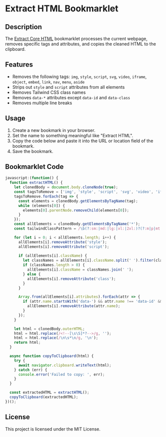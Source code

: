 # Extract HTML Bookmarklet

## Description
The [Extract Core HTML](extract_core_html.js) bookmarklet processes the current webpage, removes specific tags and attributes, and copies the cleaned HTML to the clipboard.

## Features
- Removes the following tags: `img`, `style`, `script`, `svg`, `video`, `iframe`, `object`, `embed`, `link`, `nav`, `menu`, `aside`
- Strips out `style` and `script` attributes from all elements
- Removes Tailwind CSS class names
- Removes `data-*` attributes except `data-id` and `data-class`
- Removes multiple line breaks

## Usage
1. Create a new bookmark in your browser.
2. Set the name to something meaningful like "Extract HTML".
3. Copy the code below and paste it into the URL or location field of the bookmark.
4. Save the bookmark.

## Bookmarklet Code
```javascript
javascript:(function() {
  function extractHTML() {
    let clonedBody = document.body.cloneNode(true);
    const tagsToRemove = ['img', 'style', 'script', 'svg', 'video', 'iframe', 'object', 'embed', 'link', 'nav', 'menu', 'aside'];
    tagsToRemove.forEach(tag => {
      const elements = clonedBody.getElementsByTagName(tag);
      while (elements[0]) {
        elements[0].parentNode.removeChild(elements[0]);
      }
    });
    const allElements = clonedBody.getElementsByTagName('*');
    const tailwindClassPattern = /\b(?:sm:|md:|lg:|xl:|2xl:)?(?:m|p|mt|mr|mb|ml|mx|my|pt|pr|pb|pl|px|py|w|h|min-w|min-h|max-w|max-h|flex|grid|col|row|items|justify|gap|space|bg|text|font|leading|tracking|rounded|border|shadow|overflow|z|opacity|transition|duration|ease|delay|animate|pointer-events|select|align|order|inset|top|right|bottom|left|visible|invisible|hidden|block|inline|inline-block|inline-flex|table|table-row|table-cell|table-column|table-column-group|table-footer-group|table-header-group|table-row-group|table-caption|sticky|relative|absolute|fixed|float|clear|object|overflow|scroll|scrollbar|snap|touch|resize|list|outline|decoration|appearance|cursor|pointer|caret|will-change|scale|rotate|translate|skew|origin|filter|backdrop-filter|mix-blend|bg-blend|isolation|content|sr-only|not-sr-only|aspect|space-y|space-x|space-reverse|divide-y|divide-x|divide-reverse|place-content|place-items|place-self|whitespace|break|hyphens|capitalize|lowercase|uppercase|first|last|even|odd|resize|grid-cols|grid-rows|col-span|row-span|auto-cols|auto-rows|gap|content|justify|grid-flow|col-start|col-end|row-start|row-end|sm|md|lg|xl|2xl|group|hover|focus|focus-within|focus-visible|active|visited|disabled|checked|required|aria|data|dark|motion|portrait|landscape|peer|empty|autoplay|controls|muted|loop|preload|data-([a-z]+))\b/g;

    for (let i = 0; i < allElements.length; i++) {
      allElements[i].removeAttribute('style');
      allElements[i].removeAttribute('script');
      
      if (allElements[i].className) {
        let classNames = allElements[i].className.split(' ').filter(className => !tailwindClassPattern.test(className));
        if (classNames.length > 0) {
          allElements[i].className = classNames.join(' ');
        } else {
          allElements[i].removeAttribute('class');
        }
      }

      Array.from(allElements[i].attributes).forEach(attr => {
        if (attr.name.startsWith('data-') && attr.name !== 'data-id' && attr.name !== 'data-class') {
          allElements[i].removeAttribute(attr.name);
        }
      });
    }

    let html = clonedBody.outerHTML;
    html = html.replace(/<!--[\s\S]*?-->/g, '');
    html = html.replace(/\n\s*\n/g, '\n');
    return html;
  }

  async function copyToClipboard(html) {
    try {
      await navigator.clipboard.writeText(html);
    } catch (err) {
      console.error('Failed to copy: ', err);
    }
  }

  const extractedHTML = extractHTML();
  copyToClipboard(extractedHTML);
})();
```

## License
This project is licensed under the MIT License.

